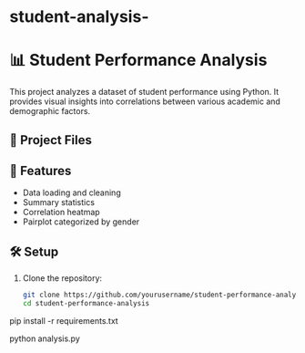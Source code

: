 # student-analysis-
# 📊 Student Performance Analysis

This project analyzes a dataset of student performance using Python. It provides visual insights into correlations between various academic and demographic factors.

## 📁 Project Files


## 🧪 Features

- Data loading and cleaning
- Summary statistics
- Correlation heatmap
- Pairplot categorized by gender

## 🛠️ Setup

1. Clone the repository:
   ```bash
   git clone https://github.com/yourusername/student-performance-analysis.git
   cd student-performance-analysis

pip install -r requirements.txt

python analysis.py
